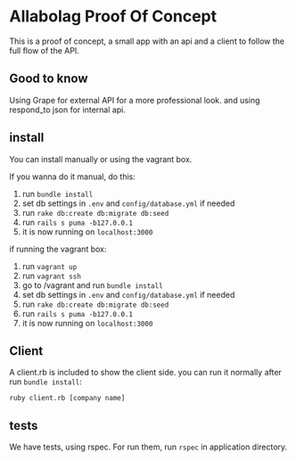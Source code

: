 Allabolag Proof Of Concept
==========================
This is a proof of concept, a small app with an api and a client to follow the full flow of the API.

Good to know
------------
Using Grape for external API for a more professional look. and using respond_to json for internal api.

install
-------
You can install manually or using the vagrant box.

If you wanna do it manual, do this:

1. run ```bundle install```
1. set db settings in ```.env``` and ```config/database.yml``` if needed
1. run ```rake db:create db:migrate db:seed```
1. run ```rails s puma -b127.0.0.1```
1. it is now running on ```localhost:3000```

if running the vagrant box:
1. run ```vagrant up```
1. run ```vagrant ssh```
1. go to /vagrant and run ```bundle install```
1. set db settings in ```.env``` and ```config/database.yml``` if needed
1. run ```rake db:create db:migrate db:seed```
1. run ```rails s puma -b127.0.0.1```
1. it is now running on ```localhost:3000```

Client
------
A client.rb is included to show the client side.
you can run it normally after run ```bundle install```:

```ruby client.rb [company name]```


tests
-----
We have tests, using rspec. For run them, run ```rspec``` in application directory.
